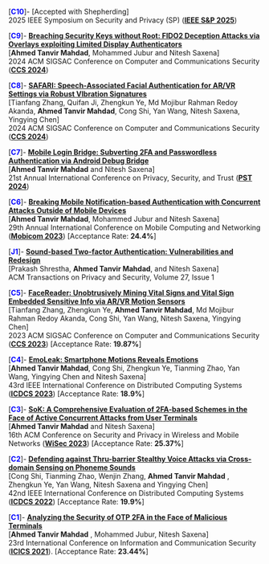 [**<span style="color:blue">C10</span>**]- [Accepted with Shepherding]  
   2025 IEEE Symposium on Security and Privacy (SP) (**[IEEE S&P 2025](https://sp2025.ieee-security.org)**)


[**<span style="color:blue">C9</span>**]- **[Breaching Security Keys without Root: FIDO2 Deception Attacks via Overlays exploiting Limited Display Authenticators](https://tanvirmahdad.github.io/assets/files/security_key_CCS_camera_ready_upload.pdf)**  
   [**Ahmed Tanvir Mahdad**, Mohammed Jubur and Nitesh Saxena]   
   2024 ACM SIGSAC Conference on Computer and Communications Security (**[CCS 2024](https://www.sigsac.org/ccs/CCS2024)**)


[**<span style="color:blue">C8</span>**]- **[SAFARI: Speech-Associated Facial Authentication for AR/VR Settings via Robust VIbration Signatures](https://www.sigsac.org/ccs/CCS2024/)**  
   [Tianfang Zhang, Quifan Ji, Zhengkun Ye, Md Mojibur Rahman Redoy Akanda, **Ahmed Tanvir Mahdad**, Cong Shi, Yan Wang, Nitesh Saxena, Yingying Chen]   
   2024 ACM SIGSAC Conference on Computer and Communications Security (**[CCS 2024](https://www.sigsac.org/ccs/CCS2024)**)

[**<span style="color:blue">C7</span>**]- **[Mobile Login Bridge: Subverting 2FA and Passwordless Authentication via Android Debug Bridge](https://tanvirmahdad.github.io/assets/files/PST_camera_ready.pdf)**  
   [**Ahmed Tanvir Mahdad** and Nitesh Saxena]   
   21st Annual International Conference on Privacy, Security, and Trust (**[PST 2024](https://pstnet.ca/pst2024/index.html)**)

[**<span style="color:blue">C6</span>**]- **[Breaking Mobile Notification-based Authentication with Concurrent Attacks Outside of Mobile Devices](https://dl.acm.org/doi/abs/10.1145/3570361.3613273)**  
   [**Ahmed Tanvir Mahdad**, Mohammed Jubur and Nitesh Saxena]   
   29th ​Annual International Conference on Mobile Computing and Networking (**[Mobicom 2023](https://sigmobile.org/mobicom/2023/)**) [Acceptance Rate: **24.4%**]

[**<span style="color:blue">J1</span>**]-  [**Sound-based Two-factor Authentication: Vulnerabilities and Redesign**](https://dl.acm.org/doi/abs/10.1145/3632175)  
	[Prakash Shrestha, **Ahmed Tanvir Mahdad**, and Nitesh Saxena]   
	ACM Transactions on Privacy and Security, Volume 27, Issue 1 

[**<span style="color:blue">C5</span>**]- **[FaceReader: Unobtrusively Mining Vital Signs and Vital Sign Embedded Sensitive Info via AR/VR Motion Sensors](https://dl.acm.org/doi/abs/10.1145/3576915.3623102)**  
   [Tianfang Zhang, Zhengkun Ye, **Ahmed Tanvir Mahdad**, Md Mojibur Rahman Redoy Akanda, Cong Shi, Yan Wang, Nitesh Saxena, Yingying Chen]   
   2023 ACM SIGSAC Conference on Computer and Communications Security (**[CCS 2023](https://www.sigsac.org/ccs/CCS2023/)**) [Acceptance Rate: **19.87%**]


[**<span style="color:blue">C4</span>**]- **[EmoLeak: Smartphone Motions Reveals Emotions](https://ieeexplore.ieee.org/abstract/document/10272395)**  
   [**Ahmed Tanvir Mahdad**, Cong Shi, Zhengkun Ye, Tianming Zhao, Yan Wang, Yingying Chen and Nitesh Saxena]   
   43rd IEEE International Conference on Distributed Computing Systems (**[ICDCS 2023](https://icdcs2023.icdcs.org)**) [Acceptance Rate: **18.9%**]

[**<span style="color:blue">C3</span>**]- **[SoK: A Comprehensive Evaluation of 2FA-based Schemes in the Face of Active Concurrent  Attacks from User Terminals](https://dl.acm.org/doi/10.1145/3558482.3590183)**  
   [**Ahmed Tanvir Mahdad** and Nitesh Saxena]  
   16th ACM Conference on Security and Privacy in Wireless and Mobile Networks (**[WiSec 2023](https://wisec2023.surrey.ac.uk)**) [Acceptance Rate: **25.37%**]

[**<span style="color:blue">C2</span>**]- **[Defending against Thru-barrier Stealthy Voice Attacks via Cross-domain Sensing on Phoneme Sounds](https://ieeexplore.ieee.org/abstract/document/9912174)**  
   [Cong Shi, Tianming Zhao, Wenjin Zhang, **Ahmed Tanvir Mahdad** , Zhengkun Ye, Yan Wang, Nitesh Saxena and Yingying Chen]  
   42nd IEEE International Conference on Distributed Computing Systems (**[ICDCS 2022](https://icdcs2022.icdcs.org)**) [Acceptance Rate: **19.9%**]

[**<span style="color:blue">C1</span>**]- **[Analyzing the Security of OTP 2FA in the Face of Malicious Terminals](https://link.springer.com/chapter/10.1007/978-3-030-86890-1_6)**  
   [**Ahmed Tanvir Mahdad** , Mohammed Jubur, Nitesh Saxena]  
   23rd International Conference on Information and Communication Security (**[ICICS 2021](https://link.springer.com/conference/icics)**). [Acceptance Rate: **23.44%**]
